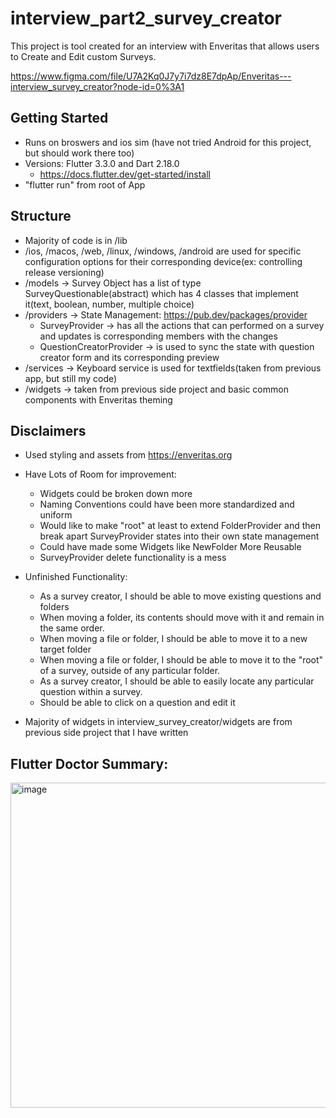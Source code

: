 # interview_part2_survey_creator

This project is tool created for an interview with Enveritas that allows users to Create and Edit custom Surveys.

https://www.figma.com/file/U7A2Kq0J7y7i7dz8E7dpAp/Enveritas---interview_survey_creator?node-id=0%3A1

## Getting Started
- Runs on broswers and ios sim (have not tried Android for this project, but should work there too)
- Versions: Flutter 3.3.0 and Dart 2.18.0
  - https://docs.flutter.dev/get-started/install
- "flutter run" from root of App

## Structure
- Majority of code is in /lib
- /ios, /macos, /web, /linux, /windows, /android are used for specific configuration options for their corresponding device(ex: controlling release versioning)
- /models -> Survey Object has a list of type SurveyQuestionable(abstract) which has 4 classes that implement it(text, boolean, number, multiple choice)
- /providers -> State Management: https://pub.dev/packages/provider
  - SurveyProvider -> has all the actions that can performed on a survey and updates is corresponding members with the changes
  - QuestionCreatorProvider -> is used to sync the state with question creator form and its corresponding preview
- /services -> Keyboard service is used for textfields(taken from previous app, but still my code)
- /widgets -> taken from previous side project and basic common components with Enveritas theming

## Disclaimers
- Used styling and assets from https://enveritas.org
- Have Lots of Room for improvement:
  - Widgets could be broken down more
  - Naming Conventions could have been more standardized and uniform
  - Would like to make "root" at least to extend FolderProvider and then break apart SurveyProvider states into their own state management
  - Could have made some Widgets like NewFolder More Reusable
  - SurveyProvider delete functionality is a mess
- Unfinished Functionality:
  - As a survey creator, I should be able to move existing questions and folders
  - When moving a folder, its contents should move with it and remain in the same order.
  - When moving a file or folder, I should be able to move it to a new target folder
  - When moving a file or folder, I should be able to move it to the "root" of a survey, outside of any particular folder.
  - As a survey creator, I should be able to easily locate any particular question within a survey.
  - Should be able to click on a question and edit it

- Majority of widgets in interview_survey_creator/widgets are from previous side project that I have written

## Flutter Doctor Summary:
<img width="520" alt="image" src="https://user-images.githubusercontent.com/29028698/193466472-2c982a87-ac30-48cb-9794-d15c61976c99.png">
